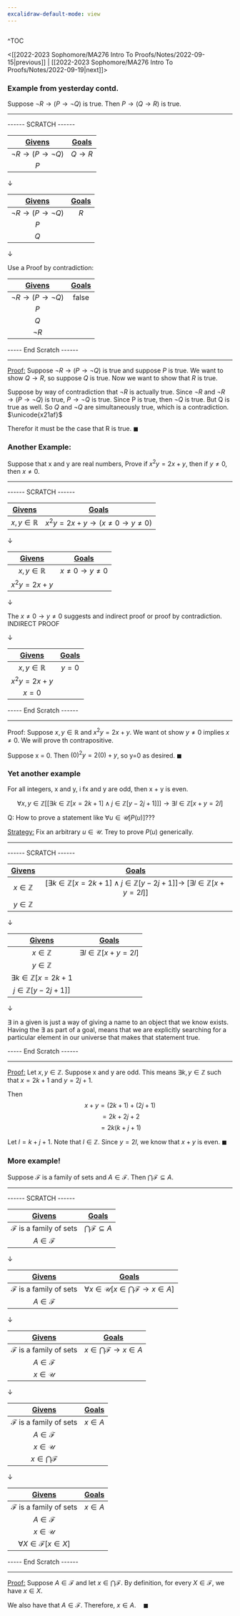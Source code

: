 ```yaml
---
excalidraw-default-mode: view
---
```



```toc

```

^TOC

<[[2022-2023 Sophomore/MA276 Intro To Proofs/Notes/2022-09-15|previous]] | [[2022-2023 Sophomore/MA276 Intro To Proofs/Notes/2022-09-19|next]]>


### Example from yesterday contd. 
Suppose $\neg R \to (P \to \neg Q)$ is true.
Then $P \to (Q \to R)$ is true.


---
------ SCRATCH ------

|<u>Givens</u>|<u>Goals</u>|
| :---: | :---: |
|$\neg R \to (P \to \neg Q)$|$Q \to R$|
|$P$||

$\downarrow$

|<u>Givens</u>|<u>Goals</u>|
| :---: | :---: |
|$\neg R \to (P \to \neg Q)$|$R$|
|$P$||
|$Q$||

$\downarrow$

Use a Proof by contradiction:

|<u>Givens</u>|<u>Goals</u>|
| :---: | :---: |
|$\neg R \to (P \to \neg Q)$|$\text{false}$|
|$P$||
|$Q$||
|$\neg  R$||

----- End Scratch ------

---

<u>Proof:</u> Suppose $\neg R \to (P \to \neg Q)$ is true and suppose $P$ is true. We want to show $Q \to R$, so suppose $Q$ is true. Now we want to show that $R$ is true.

Suppose by way of contradiction that $\neg R$ is actually true. Since $\neg R$ and $\neg R \to (P \to \neg Q)$ is true, $P \to \neg Q$ is true. Since P is true, then $\neg Q$ is true. But Q is true as well. So $Q$ and $\neg Q$ are simultaneously true, which is a contradiction. $\unicode{x21af}$

Therefor it must be the case that R is true. $\blacksquare$

### Another Example:

Suppose that x and y are real numbers, Prove if $x^2 y = 2x + y$, then if $y \neq 0$, then $x \neq 0$.

---
------ SCRATCH ------

|<u>Givens</u>|<u>Goals</u>|
| :---: | :---: |
|$x,y \in \mathbb{R}$|$x^2 y = 2x + y \to (x \neq 0\to y\neq 0)$|

$\downarrow$

|<u>Givens</u>|<u>Goals</u>|
| :---: | :---: |
|$x,y \in \mathbb{R}$|$x \neq 0\to y\neq 0$|
|$x^2 y = 2x + y$||

$\downarrow$

The $x \neq 0\to y\neq 0$ suggests and indirect proof or proof by contradiction.
INDIRECT PROOF

$\downarrow$

|<u>Givens</u>|<u>Goals</u>|
| :---: | :---: |
|$x,y \in \mathbb{R}$|$y = 0$|
|$x^2 y = 2x + y$||
|$x = 0$||



----- End Scratch ------

---


Proof: Suppose $x,y \in \mathbb{R}$ and $x^2y = 2x+y$. We want ot show $y\neq 0$ implies $x \neq 0$. We will prove th contrapositive.

Suppose x = 0. Then $(0)^2y = 2(0)+y$, so y=0 as desired. $\blacksquare$

### Yet another example

For all integers, x and y, i fx  and y are odd, then x + y is even.

$$\forall x,y \in \mathbb{Z}[[\exists k \in\mathbb{Z}[x=2k+1]\land j\in\mathbb{Z}[y-2j+1]]]\to\exists l \in \mathbb{Z}[x+y=2l]$$


Q: How to prove a statement like $\forall u \in \mathcal{U}[P(u)]$???

<u>Strategy:</u> Fix an arbitrary $u\in\mathcal{U}$. Trey to prove $P(u)$ generically.

---
------ SCRATCH ------

|<u>Givens</u>|<u>Goals</u>|
| :---: | :---: |
|$x\in\mathbb{Z}$|$[\exists k \in\mathbb{Z}[x=2k+1]\land j\in\mathbb{Z}[y-2j+1]]\to$ $[\exists l \in \mathbb{Z}[x+y=2l]]$|
|$y\in\mathbb{Z}$||

$\downarrow$

|<u>Givens</u>|<u>Goals</u>|
| :---: | :---: |
|$x\in\mathbb{Z}$|$\exists l \in \mathbb{Z}[x+y=2l]$|
|$y\in\mathbb{Z}$||
|$\exists k \in\mathbb{Z}[x=2k+1$||
|$j\in\mathbb{Z}[y-2j+1]]$||

$\downarrow$

$\exists$ in a given is just a way of giving a name to an object that we know exists.
Having the $\exists$ as part of a goal, means that we are explicitly searching for a particular element in our universe that makes that statement true.


----- End Scratch ------

---

<u>Proof:</u> Let $x,y \in \mathbb{Z}$. Suppose x and y are odd. This means $\exists k,y \in \mathbb{Z}$ such that $x=2k+1$ and $y=2j+1$.

Then 
$$x+y = (2k+1) + (2j + 1)$$
$$= 2k+2j+2$$
$$=2k(k+j+1)$$

Let $l=k+j+1$. Note that $l\in\mathbb{Z}$. Since $y = 2l$, we know that $x+y$ is even. $\blacksquare$


### More example!

Suppose $\mathcal{F}$ is a family of sets and $A\in \mathcal{F}$. Then $\bigcap\mathcal{F} \subseteq A$.

---
------ SCRATCH ------

|<u>Givens</u>|<u>Goals</u>|
| :---: | :---: |
|$\mathcal{F}$ is a family of sets|$\bigcap\mathcal{F}\subseteq A$|
|$A\in\mathcal{F}$||

$\downarrow$

|<u>Givens</u>|<u>Goals</u>|
| :---: | :---: |
|$\mathcal{F}$ is a family of sets|$\forall x \in \mathcal{U}[x \in \bigcap\mathcal{F}\to x \in A]$|
|$A\in\mathcal{F}$||

$\downarrow$

|<u>Givens</u>|<u>Goals</u>|
| :---: | :---: |
|$\mathcal{F}$ is a family of sets|$x \in \bigcap\mathcal{F}\to x \in A$|
|$A\in\mathcal{F}$||
|$x \in \mathcal{U}$||

$\downarrow$

|<u>Givens</u>|<u>Goals</u>|
| :---: | :---: |
|$\mathcal{F}$ is a family of sets|$x \in A$|
|$A\in\mathcal{F}$||
|$x \in \mathcal{U}$||
|$x \in \bigcap\mathcal{F}$||

$\downarrow$

|<u>Givens</u>|<u>Goals</u>|
| :---: | :---: |
|$\mathcal{F}$ is a family of sets|$x \in A$|
|$A\in\mathcal{F}$||
|$x \in \mathcal{U}$||
|$\forall X \in \mathcal{F}[x \in X]$||

----- End Scratch ------

---

<u>Proof:</u> Suppose $A\in\mathcal{F}$ and let $x \in \bigcap\mathcal{F}$. By definition, for every $X \in \mathcal{F}$, we have $x\in X$.

We also have that $A\in \mathcal{F}$. Therefore, $x\in A.\quad\blacksquare$

